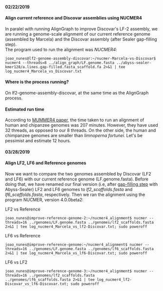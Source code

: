 #### 02/22/2019  
#### Align current reference and Discovar assemblies using NUCMER4
In paralel with running AlignGraph to improve Discovar's LF-2 assembly, we are running a genome-scale alignment of our current reference genome (assembled by Marcela) and the Discovar assembly (after Sealer gap-filling step).  
The program used to run the alignment was *NUCMER4*:  

```console  
joao_nunes@lf2-genome-assembly-discovar:~/nucmer-Marcela-vs-Discovar$ nucmer4 --threads=8 ../align_graph/LF.genome.fasta ../abyss-sealer-kmer128/a.lines.gap-filled.fasta_scaffold.fa 2>&1 | tee log_nucmer4_Marcela_vs_Discovar.txt  
```  

#### Where is the process running?  
On lf2-genome-assembly-discovar, at the same time as the AlignGraph process.

#### Estimated run time  
According to [MUMMER4 paper](https://www.ncbi.nlm.nih.gov/pmc/articles/PMC5802927/), the time taken to run an alignment of human and chipanzee genomes was 207 minutes. However, they have used 32 threads, as opposed to our 8 threads. On the other side, the human and chimpanzee genomes are smaller than *limnoperna fortunei*. Let's be pessimist and estimate 12 hours.  

#### 03/28/2019  
#### Align LF2, LF6 and Reference genomes  
Now we want to compare the two genomes assembled by Discovar (LF2 and LF6) with our current reference genome (LF.genome.fasta). Before doing that, we have renamed our final version (i.e, after [gap-filling step](https://github.com/biobureaubiotech/goldenMusselGender/blob/master/10.Gap-filling-Discovar-scaffolds.md) with Abyss-Sealer) LF2 and LF6 genomes to *lf2_scaffolds.fasta* and *lf6_scaffolds.fasta*, respectively. Then we ran the alignment using the program NUCMER, version 4.0.0beta2:  

LF2 vs Reference  
```console  
joao_nunes@improve-reference-genome-2:~/nucmer4_alignment$ nucmer --threads=16 ../genomes/LF.genome.fasta ../genomes/lf2_scaffolds.fasta 2>&1 | tee log_nucmer4_Marcela_vs_lf2-Discovar.txt; sudo poweroff
```  

LF6 vs Reference  
```console  
joao_nunes@improve-reference-genome:~/nucmer4_alignment$ nucmer --threads=16 ../genomes/LF.genome.fasta ../genomes/lf6_scaffolds.fasta 2>&1 | tee log_nucmer4_Marcela_vs_lf6-Discovar.txt; sudo poweroff
```  

LF6 vs LF2  
```console  
joao_nunes@improve-reference-genome-3:~/nucmer4_alignment$ nucmer --threads=16 ../genomes/lf2_scaffolds.fasta ../genomes/lf6_scaffolds.fasta 2>&1 | tee log_nucmer4_lf2-Discovar_vs_lf6-Discovar.txt; sudo poweroff
```

